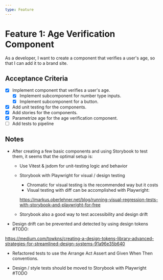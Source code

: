```yaml
---
type: Feature
---
```


# Feature 1: Age Verification Component

As a developer, I want to create a component that verifies a user's age, so that I can add it to a brand site.

## Acceptance Criteria

- [x] Implement component that verifies a user's age.
    - [x] Implement subcomponent for number type inputs.
    - [x] Implement subcomponent for a button.
- [x] Add unit testing for the components.
- [x] Add stories for the components.
- [x] Parametrize age for the age verification component.
- [ ] Add tests to pipeline

## Notes

- After creating a few basic components and using Storybook to test them, it seems that the optimal setup is:
    - Use Vitest & jsdom for unit-testing logic and behavior
    - Storybook with Playwright for visual / design testing
        
        - Chromatic for visual testing is the recommended way but it costs
        - Visual testing with diff can be accomplished with Playwright: 
        
        https://markus.oberlehner.net/blog/running-visual-regression-tests-with-storybook-and-playwright-for-free
    
    - Storybook also a good way to test accessibility and design drift
- Design drift can be prevented and detected by using design tokens #TODO:

https://medium.com/towkns/creating-a-design-tokens-library-advanced-strategies-for-streamlined-design-systems-91a96e35b640

- Refactored tests to use the Arrange Act Assert and Given When Then conventions.

- Design / style tests should be moved to Storybook with Playwright #TODO


